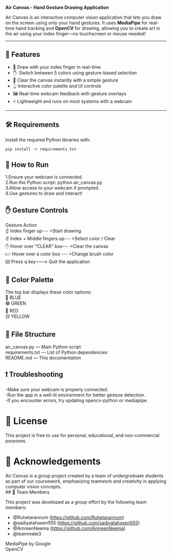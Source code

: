 **Air Canvas - Hand Gesture Drawing Application**

Air Canvas is an interactive computer vision application that lets you draw on the screen using only your hand gestures. 
It uses **MediaPipe** for real-time hand tracking and **OpenCV** for drawing, allowing you to create art in the air using your index finger—no touchscreen or mouse needed!

---

## 🎯 Features

- 🎨 Draw with your index finger in real-time
- 🖐️ Switch between 5 colors using gesture-based selection
- 🧼 Clear the canvas instantly with a simple gesture
- 👆 Interactive color palette and UI controls
- 🖼️ Real-time webcam feedback with gesture overlays
- ⚡ Lightweight and runs on most systems with a webcam

---

## 🛠️ Requirements
Install the required Python libraries with:
```
pip install -r requirements.txt
```

## 🚀 How to Run
<p>1.Ensure your webcam is connected.<br>
2.Run the Python script:
python air_canvas.py<br>
3.Allow access to your webcam if prompted.<br>
4.Use gestures to draw and interact!</p>

## ✋ Gesture Controls
<p>Gesture	Action<br>
☝️ Index finger up---	>Start drawing<br>
✌️ Index + Middle fingers up---	>Select color / Clear<br>
✋ Hover over "CLEAR" box--- >Clear the canvas<br>
👉 Hover over a color box	--- >Change brush color<br>
⌨️ Press q key---> Quit the application</p>

## 🎨 Color Palette
<p>The top bar displays these color options:<br>
🔵 BLUE<br>
🟢 GREEN<br>
🔴 RED<br>
🟡 YELLOW</p>

## 📁 File Structure
<p>air_canvas.py — Main Python script<br>
requirements.txt — List of Python dependencies<br>
README.md — This documentation</p>

## ❗ Troubleshooting
<p>-Make sure your webcam is properly connected.<br>
-Run the app in a well-lit environment for better gesture detection.<br>
-If you encounter errors, try updating opencv-python or mediapipe.</p>

# 📜 License
This project is free to use for personal, educational, and non-commercial purposes.

# 🙏 Acknowledgements
<p>Air Canvas is a group project created by a team of undergraduate students as part of our coursework,
emphasizing teamwork and creativity in applying computer vision concepts.<br>
 ## 👥 Team Members

This project was developed as a group effort by the following team members:

- @Ruhetarannum (https://github.com/Ruhetarannum)
- @sadiyatahseen555 (https://github.com/sadiyatahseen555)  
- @AmreenNeema (https://github.com/AmreenNeema)
- @teammate3  

MediaPipe by Google<br>
OpenCV</p>
